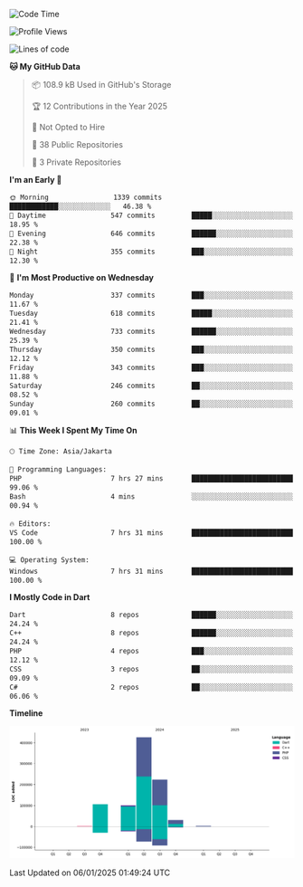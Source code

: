 <!--START_SECTION:waka-->
![Code Time](http://img.shields.io/badge/Code%20Time-354%20hrs%2015%20mins-blue)

![Profile Views](http://img.shields.io/badge/Profile%20Views-0-blue)

![Lines of code](https://img.shields.io/badge/From%20Hello%20World%20I%27ve%20Written-886.2%20thousand%20lines%20of%20code-blue)

**🐱 My GitHub Data** 

> 📦 108.9 kB Used in GitHub's Storage 
 > 
> 🏆 12 Contributions in the Year 2025
 > 
> 🚫 Not Opted to Hire
 > 
> 📜 38 Public Repositories 
 > 
> 🔑 3 Private Repositories 
 > 
**I'm an Early 🐤** 

```text
🌞 Morning                1339 commits        ████████████░░░░░░░░░░░░░   46.38 % 
🌆 Daytime                547 commits         █████░░░░░░░░░░░░░░░░░░░░   18.95 % 
🌃 Evening                646 commits         ██████░░░░░░░░░░░░░░░░░░░   22.38 % 
🌙 Night                  355 commits         ███░░░░░░░░░░░░░░░░░░░░░░   12.30 % 
```
📅 **I'm Most Productive on Wednesday** 

```text
Monday                   337 commits         ███░░░░░░░░░░░░░░░░░░░░░░   11.67 % 
Tuesday                  618 commits         █████░░░░░░░░░░░░░░░░░░░░   21.41 % 
Wednesday                733 commits         ██████░░░░░░░░░░░░░░░░░░░   25.39 % 
Thursday                 350 commits         ███░░░░░░░░░░░░░░░░░░░░░░   12.12 % 
Friday                   343 commits         ███░░░░░░░░░░░░░░░░░░░░░░   11.88 % 
Saturday                 246 commits         ██░░░░░░░░░░░░░░░░░░░░░░░   08.52 % 
Sunday                   260 commits         ██░░░░░░░░░░░░░░░░░░░░░░░   09.01 % 
```


📊 **This Week I Spent My Time On** 

```text
🕑︎ Time Zone: Asia/Jakarta

💬 Programming Languages: 
PHP                      7 hrs 27 mins       █████████████████████████   99.06 % 
Bash                     4 mins              ░░░░░░░░░░░░░░░░░░░░░░░░░   00.94 % 

🔥 Editors: 
VS Code                  7 hrs 31 mins       █████████████████████████   100.00 % 

💻 Operating System: 
Windows                  7 hrs 31 mins       █████████████████████████   100.00 % 
```

**I Mostly Code in Dart** 

```text
Dart                     8 repos             ██████░░░░░░░░░░░░░░░░░░░   24.24 % 
C++                      8 repos             ██████░░░░░░░░░░░░░░░░░░░   24.24 % 
PHP                      4 repos             ███░░░░░░░░░░░░░░░░░░░░░░   12.12 % 
CSS                      3 repos             ██░░░░░░░░░░░░░░░░░░░░░░░   09.09 % 
C#                       2 repos             ██░░░░░░░░░░░░░░░░░░░░░░░   06.06 % 
```



**Timeline**

![Lines of Code chart](https://raw.githubusercontent.com/PradiptaAhmad/PradiptaAhmad/main/assets/bar_graph.png)


 Last Updated on 06/01/2025 01:49:24 UTC
<!--END_SECTION:waka-->
